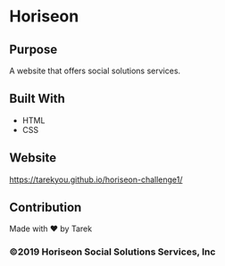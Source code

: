 # Horiseon

## Purpose
A website that offers social solutions services.

## Built With
* HTML
* CSS

## Website
https://tarekyou.github.io/horiseon-challenge1/

## Contribution
Made with ❤️ by Tarek

### ©️2019 Horiseon Social Solutions Services, Inc 
